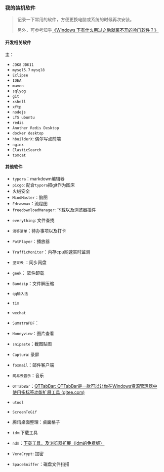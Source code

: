 

###  我的装机软件

> 记录一下常用的软件，方便更换电脑或系统的时候再次安装。
>
> 另外，可参考知乎[《Windows 下有什么用过之后就离不开的冷门软件？》](https://www.zhihu.com/question/21175572)

#### 开发相关软件

主：

- `JDK8`  `JDK11`
- `mysql5.7` `mysql8`
- `Eclipse`
- `IDEA`
- `maven`
- `sqlyog`
- `git`
- `xshell`
- `xftp`
- `nodejs`
- `LTS ubuntu`
- `redis`
- `Another Redis Desktop`
- `docker desktop`
- `hbuilderX`: 偶尔写点前端
- `nginx`
- `ElasticSearch`
- `tomcat`



#### 其他软件

* `typora`：markdown编辑器
* `picgo`: 配合`typora`把git作为图床
* 火绒安全
* `MindMaster`：脑图
* `Edrawmax`：流程图
* `freedownloadManager`: 下载以及浏览器插件

- `everything`:  文件查找
- `滴答清单`：待办事项以及打卡
- `PotPlayer`：播放器
- `TrafficMonitor`：内存cpu网速实时监测
- `坚果云` ：同步网盘
- `geek`： 软件卸载
- `Bandzip`：文件解压缩
- `qq输入法`
- `tim`
- `wechat`
- `SumatraPDF`： 
- `Honeyview`：图片查看
- `snipaste`：截图贴图
- `Captura`: 录屏
- `foxmail`：邮件客户端
- `网易云音乐`：音乐
- `QTTabBar`：[QTTabBar: QTTabBar是一款可以让你在Windows资源管理器中使用多标签功能扩展工具 (gitee.com)](https://gitee.com/mirrors/QTTabBar)

- `utool`
- `ScreenToGif`
- 腾讯桌面整理：桌面格子
- `idm`:下载工具 
- `ndm`：[下载工具，及浏览器扩展（idm的免费版）](http://www.neatdownloadmanager.com/index.php/en/)
- `VeraCrypt`:  加密
- `SpaceSniffer`：磁盘文件扫描

